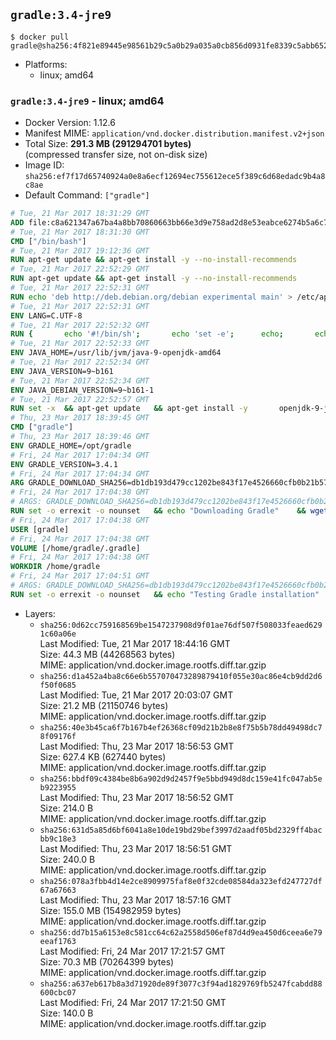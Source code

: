 ## `gradle:3.4-jre9`

```console
$ docker pull gradle@sha256:4f821e89445e98561b29c5a0b29a035a0cb856d0931fe8339c5abb652f3d463d
```

-	Platforms:
	-	linux; amd64

### `gradle:3.4-jre9` - linux; amd64

-	Docker Version: 1.12.6
-	Manifest MIME: `application/vnd.docker.distribution.manifest.v2+json`
-	Total Size: **291.3 MB (291294701 bytes)**  
	(compressed transfer size, not on-disk size)
-	Image ID: `sha256:ef7f17d65740924a0e8a6ecf12694ec755612ece5f389c6d68edadc9b4a8c8ae`
-	Default Command: `["gradle"]`

```dockerfile
# Tue, 21 Mar 2017 18:31:29 GMT
ADD file:c8a621347a67ba4a8bb70860663bb66e3d9e758ad2d8e53eabce6274b5a6c77b in / 
# Tue, 21 Mar 2017 18:31:30 GMT
CMD ["/bin/bash"]
# Tue, 21 Mar 2017 19:12:36 GMT
RUN apt-get update && apt-get install -y --no-install-recommends 		ca-certificates 		curl 		wget 	&& rm -rf /var/lib/apt/lists/*
# Tue, 21 Mar 2017 22:52:29 GMT
RUN apt-get update && apt-get install -y --no-install-recommends 		bzip2 		unzip 		xz-utils 	&& rm -rf /var/lib/apt/lists/*
# Tue, 21 Mar 2017 22:52:31 GMT
RUN echo 'deb http://deb.debian.org/debian experimental main' > /etc/apt/sources.list.d/experimental.list
# Tue, 21 Mar 2017 22:52:31 GMT
ENV LANG=C.UTF-8
# Tue, 21 Mar 2017 22:52:32 GMT
RUN { 		echo '#!/bin/sh'; 		echo 'set -e'; 		echo; 		echo 'dirname "$(dirname "$(readlink -f "$(which javac || which java)")")"'; 	} > /usr/local/bin/docker-java-home 	&& chmod +x /usr/local/bin/docker-java-home
# Tue, 21 Mar 2017 22:52:33 GMT
ENV JAVA_HOME=/usr/lib/jvm/java-9-openjdk-amd64
# Tue, 21 Mar 2017 22:52:34 GMT
ENV JAVA_VERSION=9~b161
# Tue, 21 Mar 2017 22:52:34 GMT
ENV JAVA_DEBIAN_VERSION=9~b161-1
# Tue, 21 Mar 2017 22:52:57 GMT
RUN set -x 	&& apt-get update 	&& apt-get install -y 		openjdk-9-jre-headless="$JAVA_DEBIAN_VERSION" 	&& rm -rf /var/lib/apt/lists/* 	&& [ "$JAVA_HOME" = "$(docker-java-home)" ]
# Thu, 23 Mar 2017 18:39:45 GMT
CMD ["gradle"]
# Thu, 23 Mar 2017 18:39:46 GMT
ENV GRADLE_HOME=/opt/gradle
# Fri, 24 Mar 2017 17:04:34 GMT
ENV GRADLE_VERSION=3.4.1
# Fri, 24 Mar 2017 17:04:34 GMT
ARG GRADLE_DOWNLOAD_SHA256=db1db193d479cc1202be843f17e4526660cfb0b21b57d62f3a87f88c878af9b2
# Fri, 24 Mar 2017 17:04:38 GMT
# ARGS: GRADLE_DOWNLOAD_SHA256=db1db193d479cc1202be843f17e4526660cfb0b21b57d62f3a87f88c878af9b2
RUN set -o errexit -o nounset 	&& echo "Downloading Gradle" 	&& wget --no-verbose --output-document=gradle.zip "https://services.gradle.org/distributions/gradle-${GRADLE_VERSION}-bin.zip" 		&& echo "Checking download hash" 	&& echo "${GRADLE_DOWNLOAD_SHA256} *gradle.zip" | sha256sum --check - 		&& echo "Installing Gradle" 	&& unzip gradle.zip 	&& rm gradle.zip 	&& mv "gradle-${GRADLE_VERSION}" "${GRADLE_HOME}/" 	&& ln --symbolic "${GRADLE_HOME}/bin/gradle" /usr/bin/gradle 		&& echo "Adding gradle user and group" 	&& groupadd --system --gid 1000 gradle 	&& useradd --system --gid gradle --uid 1000 --shell /bin/bash --create-home gradle 	&& mkdir /home/gradle/.gradle 	&& chown --recursive gradle:gradle /home/gradle
# Fri, 24 Mar 2017 17:04:38 GMT
USER [gradle]
# Fri, 24 Mar 2017 17:04:38 GMT
VOLUME [/home/gradle/.gradle]
# Fri, 24 Mar 2017 17:04:38 GMT
WORKDIR /home/gradle
# Fri, 24 Mar 2017 17:04:51 GMT
# ARGS: GRADLE_DOWNLOAD_SHA256=db1db193d479cc1202be843f17e4526660cfb0b21b57d62f3a87f88c878af9b2
RUN set -o errexit -o nounset 	&& echo "Testing Gradle installation" 	&& gradle --version
```

-	Layers:
	-	`sha256:0d62cc759168569be1547237908d9f01ae76df507f508033feaed6291c60a06e`  
		Last Modified: Tue, 21 Mar 2017 18:44:16 GMT  
		Size: 44.3 MB (44268563 bytes)  
		MIME: application/vnd.docker.image.rootfs.diff.tar.gzip
	-	`sha256:d1a452a4ba8c66e6b557070473289879410f055e30ac86e4cb9dd2d6f50f0685`  
		Last Modified: Tue, 21 Mar 2017 20:03:07 GMT  
		Size: 21.2 MB (21150746 bytes)  
		MIME: application/vnd.docker.image.rootfs.diff.tar.gzip
	-	`sha256:40e3b45ca6f7b167b4ef26368cf09d21b2b8e8f75b5b78dd49498dc78f09176f`  
		Last Modified: Thu, 23 Mar 2017 18:56:53 GMT  
		Size: 627.4 KB (627440 bytes)  
		MIME: application/vnd.docker.image.rootfs.diff.tar.gzip
	-	`sha256:bbdf09c4384be8b6a902d9d2457f9e5bbd949d8dc159e41fc047ab5eb9223955`  
		Last Modified: Thu, 23 Mar 2017 18:56:52 GMT  
		Size: 214.0 B  
		MIME: application/vnd.docker.image.rootfs.diff.tar.gzip
	-	`sha256:631d5a85d6bf6041a8e10de19bd29bef3997d2aadf05bd2329ff4bacbb9c18e3`  
		Last Modified: Thu, 23 Mar 2017 18:56:51 GMT  
		Size: 240.0 B  
		MIME: application/vnd.docker.image.rootfs.diff.tar.gzip
	-	`sha256:078a3fbb4d14e2ce8909975faf8e0f32cde08584da323efd247727df67a67663`  
		Last Modified: Thu, 23 Mar 2017 18:57:16 GMT  
		Size: 155.0 MB (154982959 bytes)  
		MIME: application/vnd.docker.image.rootfs.diff.tar.gzip
	-	`sha256:dd7b15a6153e8c581cc64c62a2558d506ef87d4d9ea450d6ceea6e79eeaf1763`  
		Last Modified: Fri, 24 Mar 2017 17:21:57 GMT  
		Size: 70.3 MB (70264399 bytes)  
		MIME: application/vnd.docker.image.rootfs.diff.tar.gzip
	-	`sha256:a637eb617b8a3d71920de89f3077c3f94ad1829769fb5247fcabdd88600cbc07`  
		Last Modified: Fri, 24 Mar 2017 17:21:50 GMT  
		Size: 140.0 B  
		MIME: application/vnd.docker.image.rootfs.diff.tar.gzip
